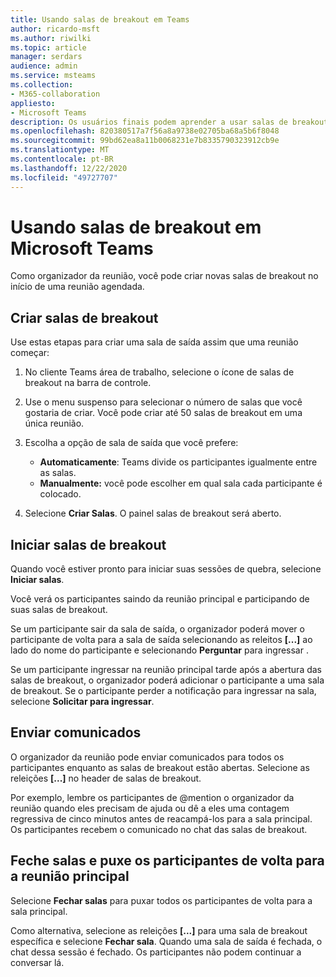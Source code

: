 ```yaml
---
title: Usando salas de breakout em Teams
author: ricardo-msft
ms.author: riwilki
ms.topic: article
manager: serdars
audience: admin
ms.service: msteams
ms.collection:
- M365-collaboration
appliesto:
- Microsoft Teams
description: Os usuários finais podem aprender a usar salas de breakout em Microsoft Teams
ms.openlocfilehash: 820380517a7f56a8a9738e02705ba68a5b6f8048
ms.sourcegitcommit: 99bd62ea8a11b0068231e7b8335790323912cb9e
ms.translationtype: MT
ms.contentlocale: pt-BR
ms.lasthandoff: 12/22/2020
ms.locfileid: "49727707"
---
```

# <a name="using-breakout-rooms-in-microsoft-teams"></a>Usando salas de breakout em Microsoft Teams

Como organizador da reunião, você pode criar novas salas de breakout no início de uma reunião agendada.

## <a name="create-breakout-rooms"></a>Criar salas de breakout

Use estas etapas para criar uma sala de saída assim que uma reunião começar:

1. No cliente Teams área de trabalho, selecione o ícone de salas de breakout na barra de controle.

2. Use o menu suspenso para selecionar o número de salas que você gostaria de criar. Você pode criar até 50 salas de breakout em uma única reunião.

3. Escolha a opção de sala de saída que você prefere:

    - **Automaticamente**: Teams divide os participantes igualmente entre as salas.
    - **Manualmente:** você pode escolher em qual sala cada participante é colocado.

4. Selecione **Criar Salas**. O painel salas de breakout será aberto.

## <a name="start-breakout-rooms"></a>Iniciar salas de breakout

Quando você estiver pronto para iniciar suas sessões de quebra, selecione **Iniciar salas**.

Você verá os participantes saindo da reunião principal e participando de suas salas de breakout.

Se um participante sair da sala de saída, o organizador poderá mover o participante de volta para a sala de saída selecionando as releitos **[...]** ao lado do nome do participante e selecionando **Perguntar** para ingressar .

Se um participante ingressar na reunião principal tarde após a abertura das salas de breakout, o organizador poderá adicionar o participante a uma sala de breakout. Se o participante perder a notificação para ingressar na sala, selecione **Solicitar para ingressar**.

## <a name="send-announcements"></a>Enviar comunicados

O organizador da reunião pode enviar comunicados para todos os participantes enquanto as salas de breakout estão abertas. Selecione as releições **[...]** no header de salas de breakout.

Por exemplo, lembre os participantes de @mention o organizador da reunião quando eles precisam de ajuda ou dê a eles uma contagem regressiva de cinco minutos antes de reacampá-los para a sala principal.
Os participantes recebem o comunicado no chat das salas de breakout.

## <a name="close-rooms-and-pull-participants-back-to-the-main-meeting"></a>Feche salas e puxe os participantes de volta para a reunião principal

Selecione **Fechar salas** para puxar todos os participantes de volta para a sala principal.

Como alternativa, selecione as releições **[...]** para uma sala de breakout específica e selecione **Fechar sala**.
Quando uma sala de saída é fechada, o chat dessa sessão é fechado. Os participantes não podem continuar a conversar lá.

